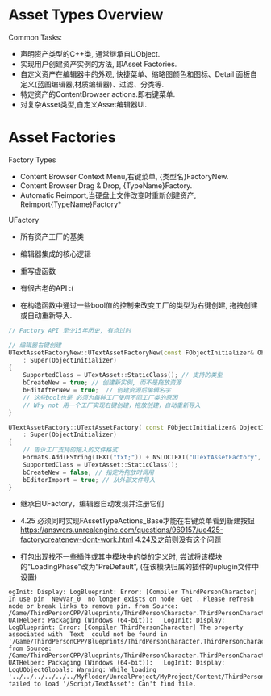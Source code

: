 # Asset Types Overview

Common Tasks:
* 声明资产类型的C++类, 通常继承自UObject.
* 实现用户创建资产实例的方法, 即Asset Factories.
* 自定义资产在编辑器中的外观, 快捷菜单、缩略图颜色和图标、Detail 面板自定义(蓝图编辑器,材质编辑器)、过滤、分类等.
* 特定资产的ContentBrowser actions.即右键菜单.
* 对复杂Asset类型,自定义Asset编辑器UI.

# Asset Factories

Factory Types
* Content Browser Context Menu,右键菜单, {类型名}FactoryNew.
* Content Browser Drag & Drop, {TypeName}Factory.
* Automatic Reimport,当硬盘上文件改变时重新创建资产, Reimport{TypeName}Factory*

UFactory
* 所有资产工厂的基类
* 编辑器集成的核心逻辑
* 重写虚函数
* 有很古老的API :(

* 在构造函数中通过一些bool值的控制来改变工厂的类型为右键创建, 拖拽创建或自动重新导入.
```c++
// Factory API 至少15年历史, 有点过时

// 编辑器右键创建
UTextAssetFactoryNew::UTextAssetFactoryNew(const FObjectInitializer& ObjectInitializer)
	: Super(ObjectInitializer)
{
	SupportedClass = UTextAsset::StaticClass(); // 支持的类型
	bCreateNew = true; // 创建新实例, 而不是拖放资源
	bEditAfterNew = true;  // 创建资源后编辑名字
	// 这些bool也是 必须为每种工厂使用不同工厂类的原因
	// Why not 用一个工厂实现右键创建，拖放创建，自动重新导入
}

UTextAssetFactory::UTextAssetFactory( const FObjectInitializer& ObjectInitializer )
	: Super(ObjectInitializer)
{
	// 告诉工厂支持的拖入的文件格式
	Formats.Add(FString(TEXT("txt;")) + NSLOCTEXT("UTextAssetFactory", "FormatTxt", "Text File").ToString());
	SupportedClass = UTextAsset::StaticClass();
	bCreateNew = false; // 指定为拖放时调用
	bEditorImport = true; // 从外部文件导入
}
```
* 继承自UFactory，编辑器自动发现并注册它们

* 4.25 必须同时实现FAssetTypeActions_Base才能在右键菜单看到新建按钮
https://answers.unrealengine.com/questions/969157/ue425-factorycreatenew-dont-work.html
4.24及之前则没有这个问题

* 打包出现找不一些插件或其中模块中的类的定义时, 尝试将该模块的"LoadingPhase"改为“PreDefault”, (在该模块归属的插件的uplugin文件中设置)
```                                                                                                                                                                                                                                                                                                                                                                                                                                                                                                                                                                                                                                                                                                                                                                                                                                                                                                                                                                                                                                                                                                       
ogInit: Display: LogBlueprint: Error: [Compiler ThirdPersonCharacter] In use pin  NewVar_0  no longer exists on node  Get . Please refresh node or break links to remove pin. from Source: /Game/ThirdPersonCPP/Blueprints/ThirdPersonCharacter.ThirdPersonCharacter
UATHelper: Packaging (Windows (64-bit)):   LogInit: Display: LogBlueprint: Error: [Compiler ThirdPersonCharacter] The property associated with  Text  could not be found in '/Game/ThirdPersonCPP/Blueprints/ThirdPersonCharacter.ThirdPersonCharacter_C' from Source: /Game/ThirdPersonCPP/Blueprints/ThirdPersonCharacter.ThirdPersonCharacter
UATHelper: Packaging (Windows (64-bit)):   LogInit: Display: LogUObjectGlobals: Warning: While loading '../../../../../../Myfloder/UnrealProject/MyProject/Content/ThirdPersonCPP/Blueprints/ThirdPersonCharacter.uasset' failed to load '/Script/TextAsset': Can't find file.
```

